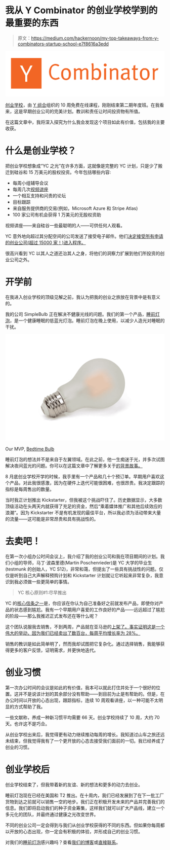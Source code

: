 # 我从 Y Combinator 的创业学校学到的最重要的东西

> 原文：<https://medium.com/hackernoon/my-top-takeaways-from-y-combinators-startup-school-e7f8616a3edd>

![](img/13d056a3c824db3469d7e2467fdff7a7.png)

[创业学校](https://www.startupschool.org/)，由 [Y 组合](https://www.ycombinator.com/)组织的 10 周免费在线课程，刚刚结束第二期年度班。在我看来，这是早期创业公司的完美计划。教训和责任让时间投资物有所值。

在这篇文章中，我将深入探究为什么我会发现这个项目如此有价值，包括我的主要收获。

# 什么是创业学校？

把创业学校想象成“YC 之光”在许多方面，这就像是完整的 YC 计划，只是少了搬迁到硅谷和 15 万美元的股权投资。今年包括哪些内容:

*   每周小组辅导会议
*   每周几次[视频讲座](https://www.youtube.com/playlist?list=PLQ-uHSnFig5NVnJ_cLWM7dLuMQRDeekoX)
*   一个相互支持和问责的论坛
*   目标跟踪
*   来自服务提供商的交易(例如，Microsoft Azure 和 Stripe Atlas)
*   100 家公司有机会获得 1 万美元的无股权资助

视频讲座——来自硅谷一些最聪明的人——可供任何人观看。

YC 意外地向超过其分配空间的公司发送了接受电子邮件。他们[决定接受所有申请的创业公司(超过 15000 家！)进入程序。](https://blog.ycombinator.com/startup-school-every-company-that-applied-is-now-accepted/)

很高兴看到 YC 以其人之道还治其人之身，将他们的洞察力扩展到他们所投资的创业公司之外。

# 开学前

在我进入创业学校的顶级见解之前，我认为把我的创业之旅放在背景中是有意义的。

我的公司 SimpleBulb 正在解决不健康光线的问题。我们的第一个产品，[睡前灯泡](https://bedtimebulb.com/)，是一个健康睡眠的低蓝光灯泡。睡前灯泡在晚上使用，以减少人造光对睡眠的干扰。

![](img/145b710650d02387f6ec008e92f47efa.png)

Our MVP, [Bedtime Bulb](https://bedtimebulb.com/)

睡前灯泡的想法并不是来自于左翼领域。在此之前，他一生痴迷于光，并多次试图解决夜间蓝光的问题。你可以在这篇文章中了解更多关于[的背景故事。](/simplebulb/bedtime-bulb-the-origin-story-b48932df1723)

8 月底创业学校开学的时候，我手里有一个产品和几十个预订单。早期用户喜欢这个产品，对此我很感激，因为在硬件上迭代可能很困难，也很昂贵。我决定跟踪的指标是每周售出的数量。

当时我正计划推出 Kickstarter，但我被这个挑战吓住了。历史数据显示，大多数顶级活动在头两天内就获得了充足的资金，然后“乘着媒体推广和其他后续效应的浪潮”。因为 Kickstarter 不是有机发现的最佳平台，所以我必须为活动带来大量的流量——这可能是非常昂贵和具有挑战性的。

# 去卖吧！

在第一次小组办公时间会议上，我介绍了我的创业公司和我在项目期间的计划。我们小组的导师，马丁·波森里德(Martin Poschenrieder)是 YC 大学的毕业生(testmunk 的创始人，YC S12)，非常和蔼，但提出了一些具有挑战性的问题。仅仅是听到自己大声解释预购计划和 Kickstarter 计划就让它听起来非常复杂，我意识到我必须做一些更简单的事情。

> YC 核心原则#1:尽早推出

YC 的[核心信条之一](https://www.vccafe.com/2017/09/27/ycombinators-top-advice-for-founders/)是，你应该在你认为自己准备好之前就发布产品，即使你对产品的状态感到尴尬。我有一个早期用户喜爱的工作良好的产品——远远超过了尴尬的阶段——那么我推迟正式发布还在等什么呢？

这个团队说服我去销售，不到两周，产品就在亚马逊的[上架了。事实证明这是一个伟大的举动，因为我们已经卖出了数百台，每周平均增长率为 28%。](https://www.amazon.com/gp/product/B07H49N46N)

销售的教训是如此简单明了，然而我却试图把它复杂化。通过选择销售，我能够获得更多的客户反馈，证明需求，并更快地迭代。

# 创业习惯

第一次办公时间的会议是如此的有价值，我本可以就此打住并处于一个很好的位置。这并不是说该计划的其余部分没有帮助——到目前为止是有帮助的。但是，在办公时间以开放的心态出现，跟踪指标，连续 10 周观看讲座，以一种可能不太明显的方式帮助了我。

一些文献称，养成一种新习惯平均需要 66 天。创业学校持续了 10 周，大约 70 天。也许这不是巧合。

从创业学校出来后，我觉得更有动力继续推动每周的增长。我知道过山车之旅还远未结束，但我觉得我有了一个更开放的心态去接受我们面前的一切。我已经养成了创业的习惯。

# 创业学校后

创业学校结束了，但我带着新的友谊、新的想法和更多的动力去创业。

睡前灯泡现在已经在美国和 T2 推出。在十周内，我们已经发展到了在下一批工厂货物到达之前就可以销售一空的地步。我们正在积极开发未来的产品并完善我们的信息。我们即将启动我们的种子资金筹集，这样我们就可以扩大产品线，建立一个多元化的团队，并最终通过健康之光改变世界。

不同的创业公司一定会得到与我们从创业学校获得的不同的东西。但如果你每周都以开放的心态出现，你一定会有积极的体验，并形成自己的创业习惯。

对我们的[睡前灯泡](https://bedtimebulb.com/)感兴趣吗？查看[我们的博客](https://medium.com/simplebulb)或[直接联系](https://bedtimebulb.com/contact)。